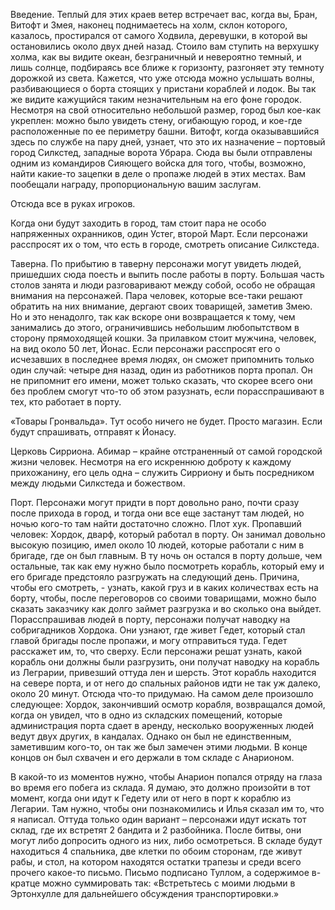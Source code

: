 Введение.
Теплый для этих краев ветер встречает вас, когда вы, Бран, Витофт и Змея, наконец поднимаетесь на холм, склон которого, казалось, простирался от самого Ходвила, деревушки, в которой вы остановились около двух дней назад. Стоило вам ступить на верхушку холма, как вы видите океан, безграничный и невероятно темный, и лишь солнце, подбираясь все ближе к горизонту, разгоняет эту темноту дорожкой из света. Кажется, что уже отсюда можно услышать волны, разбивающиеся о борта стоящих у пристани кораблей и лодок. Вы так же видите кажущийся таким незначительным на его фоне городок. Несмотря на свой относительно небольшой размер, город был кое-как укреплен: можно было увидеть стену, огибающую город, и кое-где расположенные по ее периметру башни. Витофт, когда оказывавшийся здесь по службе на пару дней, узнает, что это их назначение – портовый город Силкстед, западные ворота Убрара. Сюда вы были отправлены одним из командиров Сияющего войска для того, чтобы, возможно, найти какие-то зацепки в деле о пропаже людей в этих местах. Вам пообещали награду, пропорциональную вашим заслугам.

Отсюда все в руках игроков.

Когда они будут заходить в город, там стоит пара не особо напряженных охранников, один Устег, второй Март. Если персонажи расспросят их о том, что есть в городе, смотреть описание Силкстеда.

Таверна.
По прибытию в таверну персонажи могут увидеть людей, пришедших сюда поесть и выпить после работы в порту. Большая часть столов занята и люди разговаривают между собой, особо не обращая внимания на персонажей. Пара человек, которые все-таки решают обратить на них внимание, дергают своих товарищей, заметив Змею. Но и это ненадолго, так как вскоре они возвращается к тому, чем занимались до этого, ограничившись небольшим любопытством в сторону прямоходящей кошки.
За прилавком стоит мужчина, человек, на вид около 50 лет, Йонас. Если персонажи расспросят его о исчезавших в последнее время людях, он сможет припомнить только один случай: четыре дня назад, один из работников порта пропал. Он не припомнит его имени, может только сказать, что скорее всего они без проблем смогут что-то об этом разузнать, если порасспрашивают в тех, кто работает в порту.

«Товары Гронвальда».
Тут особо ничего не будет. Просто магазин. Если будут спрашивать, отправят к Йонасу.

Церковь Сирриона.
Абимар – крайне отстраненный от самой городской жизни человек. Несмотря на его искреннюю доброту к каждому прихожанину, его цель одна – служить Сирриону и быть посредником между людьми Силкстеда и божеством.

Порт.
Персонажи могут придти в порт довольно рано, почти сразу после прихода в город, и тогда они все еще застанут там людей, но ночью кого-то там найти достаточно сложно. 
Плот хук.
Пропавший человек: Хордок, дварф, который работал в порту. Он занимал довольно высокую позицию, имел около 10 людей, которые работали с ним в бригаде, где он был главным. В ту ночь он остался в порту дольше, чем остальные, так как ему нужно было посмотреть корабль, который ему и его бригаде предстояло разгружать на следующий день. Причина, чтобы его смотреть, - узнать, какой груз и в каких количествах есть на борту, чтобы, после переговоров со своими товарищами, можно было сказать заказчику как долго займет разгрузка и во сколько она выйдет.
Порасспрашивав людей в порту, персонажи получат наводку на собригадников Хордока. Они узнают, где живет Гедет, который стал главой бригады после пропажи, и могу отправиться туда. Гедет расскажет им, то, что сверху. Если персонажи решат узнать, какой корабль они должны были разгрузить, они получат наводку на корабль из Леграрии, привезший оттуда лен и шерсть. Этот корабль находится на севере порта, и от него до спальных районов идти не так уж далеко, около 20 минут. Отсюда что-то придумаю.
На самом деле произошло следующее: Хордок, закончивший осмотр корабля, возвращался домой, когда он увидел, что в одно из складских помещений, которые администрация порта сдает в аренду, несколько вооруженных людей ведут двух других, в кандалах. Однако он был не единственным, заметившим кого-то, он так же был замечен этими людьми. В конце концов он был схвачен и его держали в том складе с Анарионом.

В какой-то из моментов нужно, чтобы Анарион попался отряду на глаза во время его побега из склада. Я думаю, это должно произойти в тот момент, когда они идут к Гедету или от него в порт к кораблю из Легарии. Там нужно, чтобы они познакомились и Илья сказал им то, что я написал. Оттуда только один вариант – персонажи идут искать тот склад, где их встретят 2 бандита и 2 разбойника. После битвы, они могут либо допросить одного из них, либо осмотреться. 
В складе будут находиться 4 спальника, две клетки по обоим сторонам, где живут рабы, и стол, на котором находятся остатки трапезы и среди всего прочего какое-то письмо. 
Письмо подписано Туллом, а содержимое в-кратце можно суммировать так: «Встретьтесь с моими людьми в Эртонхулле для дальнейшего обсуждения транспортировки.»